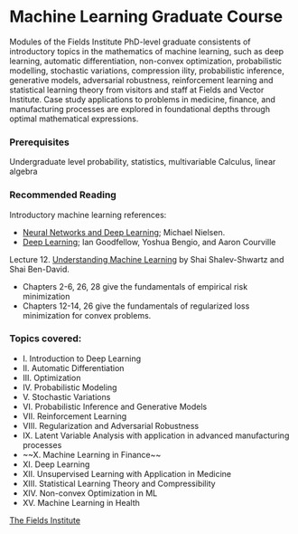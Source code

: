 # Machine Learning Graduate Course

Modules of the Fields Institute PhD-level graduate consistents of introductory topics in the mathematics of machine learning, such as deep learning, automatic differentiation, non-convex optimization, probabilistic modelling, stochastic variations, compression ility, probabilistic inference, generative models, adversarial robustness, reinforcement learning and statistical learning theory from visitors and staff at Fields and Vector Institute.   Case study applications to problems in medicine, finance, and manufacturing processes are explored in foundational depths through optimal mathematical expressions.


### Prerequisites

Undergraduate level probability, statistics, multivariable Calculus, linear algebra


### Recommended Reading

Introductory machine learning references:
* [Neural Networks and Deep Learning](http://neuralnetworksanddeeplearning.com/); Michael Nielsen.
* [Deep Learning](http://www.deeplearningbook.org/); Ian Goodfellow, Yoshua Bengio, and Aaron Courville

Lecture 12. 
[Understanding Machine Learning](https://www.cs.huji.ac.il/~shais/UnderstandingMachineLearning/understanding-machine-learning-theory-algorithms.pdf) by Shai Shalev-Shwartz and Shai Ben-David. 
* Chapters 2-6, 26, 28 give the fundamentals of empirical risk minimization
* Chapters 12-14, 26 give the fundamentals of regularized loss minimization for convex problems.


### Topics covered:

<ul>
  <li>I. Introduction to Deep Learning</li>
  <li>II. Automatic Differentiation</li>
  <li>III. Optimization</li>
  <li>IV. Probabilistic Modeling</li>
  <li>V. Stochastic Variations</li>
  <li>VI. Probabilistic Inference and Generative Models</li>
  <li>VII. Reinforcement Learning</li>
  <li>VIII. Regularization and Adversarial Robustness</li>
  <li>IX. Latent Variable Analysis with application in advanced manufacturing processes</li>
  <li>~~X. Machine Learning in Finance~~</li>
  <li>XI. Deep Learning</li>
  <li>XII. Unsupervised Learning with Application in Medicine</li>
  <li>XIII. Statistical Learning Theory and Compressibility</li>
  <li>XIV. Non-convex Optimization in ML</li>
  <li>XV. Machine Learning in Health</li>
</ul>


[The Fields Institute](http://www.fields.utoronto.ca/activities/18-19/ML_GradCourse)

